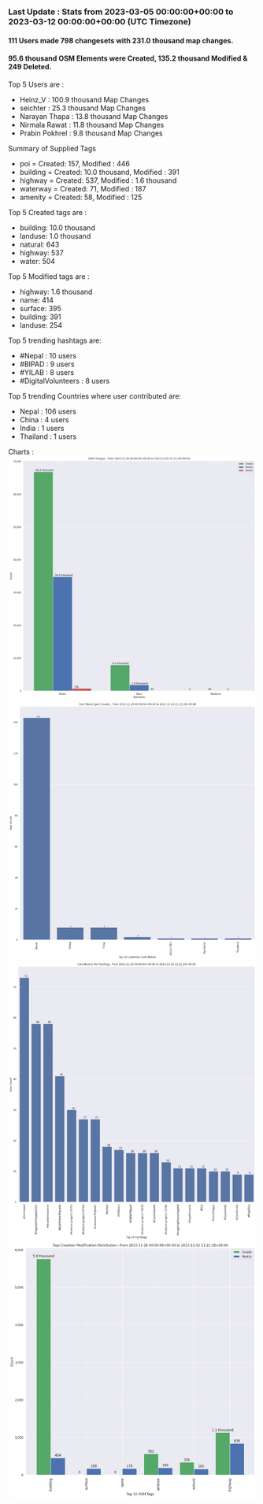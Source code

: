 ### Last Update : Stats from 2023-03-05 00:00:00+00:00 to 2023-03-12 00:00:00+00:00 (UTC Timezone)

#### 111 Users made 798 changesets with 231.0 thousand map changes.
#### 95.6 thousand OSM Elements were Created, 135.2 thousand Modified & 249 Deleted.

Top 5 Users are : 
- Heinz_V : 100.9 thousand Map Changes
- seichter : 25.3 thousand Map Changes
- Narayan Thapa : 13.8 thousand Map Changes
- Nirmala Rawat : 11.8 thousand Map Changes
- Prabin Pokhrel : 9.8 thousand Map Changes

Summary of Supplied Tags
- poi = Created: 157, Modified : 446
- building = Created: 10.0 thousand, Modified : 391
- highway = Created: 537, Modified : 1.6 thousand
- waterway = Created: 71, Modified : 187
- amenity = Created: 58, Modified : 125


Top 5 Created tags are :
- building: 10.0 thousand
- landuse: 1.0 thousand
- natural: 643
- highway: 537
- water: 504


Top 5 Modified tags are :
- highway: 1.6 thousand
- name: 414
- surface: 395
- building: 391
- landuse: 254


Top 5 trending hashtags are:
- #Nepal : 10 users
- #BIPAD : 9 users
- #YILAB : 8 users
- #DigitalVolunteers : 8 users


Top 5 trending Countries where user contributed are:
- Nepal : 106 users
- China : 4 users
- India : 1 users
- Thailand : 1 users


 Charts : 
![Alt text](./stats_osm_changes.png) 
![Alt text](./stats_users_per_country.png) 
![Alt text](./stats_users_per_hashtag.png) 
![Alt text](./stats_tags.png) 
